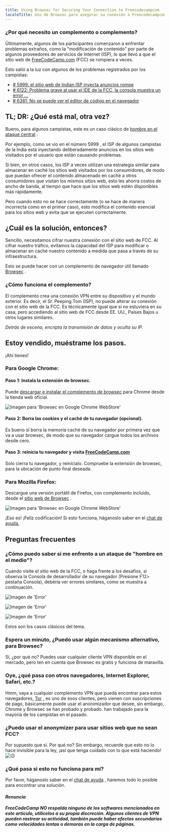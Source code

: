 ```yaml
---
title: Using Browsec for Securing Your Connection to Freecodecampcom
localeTitle: Uso de Browsec para asegurar su conexión a Freecodecampcom
---
```

### ¿Por qué necesito un complemento o complemento?

Últimamente, algunos de los participantes comenzaron a enfrentar problemas extraños, como la "modificación de contenido" por parte de algunos proveedores de servicios de Internet (ISP), lo que llevó a que el sitio web de [FreeCodeCamp.com](http://freecodecamp.com) (FCC) se rompiera a veces.

Esto salió a la luz con algunos de los problemas registrados por los campistas:

*   [\# 5999: el sitio web de Indian ISP inyecta anuncios rompe](https://github.com/FreeCodeCamp/FreeCodeCamp/issues/5999)
*   [\# 6122: Problema grave al usar el IDE de la FCC, la consola muestra un error ...](https://github.com/FreeCodeCamp/FreeCodeCamp/issues/6122)
*   [\# 6381: No se puede ver el editor de código en el navegador](https://github.com/FreeCodeCamp/FreeCodeCamp/issues/6381)

## TL; DR: ¿Qué está mal, otra vez?

Bueno, para algunos campistas, este es un caso clásico de [hombre en el ataque central](https://en.wikipedia.org/wiki/Man-in-the-middle_attack) .

Por ejemplo, como se vio en el número 5999 , el ISP de algunos campistas de la India está inyectando deliberadamente anuncios en los sitios web visitados por el usuario que están causando problemas.

Si bien, en otros casos, los ISP a veces utilizan una estrategia similar para almacenar en caché los sitios web visitados por los consumidores, de modo que puedan ofrecer el contenido almacenado en caché a otros consumidores que visitan los mismos sitios web, esto les ahorra costos de ancho de banda, al tiempo que hace que los sitios web estén disponibles más rápidamente.

Pero cuando esto no se hace correctamente (o se hace de manera incorrecta como en el primer caso), esto modifica el contenido esencial para los sitios web y evita que se ejecuten correctamente.

## ¿Cuál es la solución, entonces?

Sencillo, necesitamos cifrar nuestra conexión con el sitio web de FCC. Al cifrar nuestro tráfico, evitamos la capacidad del ISP para modificar o almacenar en caché nuestro contenido a medida que pasa a través de su infraestructura.

Esto se puede hacer con un complemento de navegador útil llamado [Browsec](https://browsec.com/en/) .

### ¿Cómo funciona el complemento?

El complemento crea una conexión VPN entre su dispositivo y el mundo exterior. Es decir, el Sr. Peeping Tom (ISP), no puede alterar su conexión con el sitio web de la FCC. Es técnicamente igual que si no estuviera en su casa, pero accediendo al sitio web de FCC desde EE. UU., Países Bajos u otros lugares similares.

_Detrás de escena, encripta la transmisión de datos y oculta su IP._

## Estoy vendido, muéstrame los pasos.

¡Ahí tienes!

### Para Google Chrome:

#### Paso 1: Instala la extensión de browsec.

Puede [descargar e instalar el complemento de browsec](https://chrome.google.com/webstore/detail/browsec/omghfjlpggmjjaagoclmmobgdodcjboh) para Chrome desde la tienda web oficial.

![Imagen para 'Browsec en Google Chrome WebStore'](//discourse-user-assets.s3.amazonaws.com/original/2X/6/61bd52ed78c56369e62ca376b6dd9e56abcb6363.png)

#### Paso 2: Borra las cookies y el caché de tu navegador (opcional).

Es bueno si borra la memoria caché de su navegador por primera vez que va a usar browsec, de modo que su navegador cargue todos los archivos desde cero.

#### Paso 3: reinicia tu navegador y visita [FreeCodeCamp.com](http://freecodecamp.com)

Solo cierra tu navegador, y reinícialo. Compruebe la extensión de browsec, para la ubicación de punto final deseada.

### Para Mozilla Firefox:

Descargue una versión portátil de Firefox, con complemento incluido, desde el [sitio web de Browsec](https://browsec.com/en/dashboard/main) .

![Imagen para 'Browsec en Google Chrome WebStore'](//discourse-user-assets.s3.amazonaws.com/original/2X/b/b30fbf3bade330044e18b3c37409f2437a3810c1.png)

¡Eso es! ¡Feliz codificación! Si esto funciona, háganoslo saber en el [chat de ayuda.](https://gitter.im/FreeCodeCamp/Help)

## Preguntas frecuentes

### ¿Cómo puedo saber si me enfrento a un ataque de "hombre en el medio"?

Cuando visite el sitio web de la FCC, o haga frente a los desafíos, si observa la Consola de desarrollador de su navegador (Presione F12> pestaña Consola), debería ver errores similares, como se muestra a continuación.

![Imagen de 'Error'](//discourse-user-assets.s3.amazonaws.com/original/2X/4/4949599e3143f454fc5a7174a81e65fa68d04c77.png)

![Imagen de 'Error'](//discourse-user-assets.s3.amazonaws.com/original/2X/0/039acb319bae57f31ebd78aa3c8987f324a37f84.png)

![Imagen de 'Error'](//discourse-user-assets.s3.amazonaws.com/original/2X/2/25dcc04ecddc422fb7ba113ddac3378d5decd905.png)

Estos son los casos clásicos del tema.

### Espera un minuto, ¿Puedo usar algún mecanismo alternativo, para Browsec?

Sí, ¿por qué no? Puedes usar cualquier cliente VPN disponible en el mercado, pero ten en cuenta que Browsec es gratis y funciona de maravilla.

### Oye, ¿qué pasa con otros navegadores, Internet Explorer, Safari, etc.?

Hmm, vaya a cualquier complemento VPN que pueda encontrar para estos navegadores, [Tor](https://www.torproject.org/) , es uno de esos clientes, pero vienen con suscripciones de pago, básicamente puede usar el anonimizador que desee, sin embargo, Chrome y Browsec se han probado y probado. han trabajado para la mayoría de los campistas en el pasado.

### ¿Puedo usar el anonymizer para usar sitios web que no sean FCC?

Por supuesto que sí. Por qué no? Sin embargo, recuerde que esto no lo hace invisible para la ley, ¡así que tenga cuidado con lo que está haciendo! ![:wink:](//forum.freecodecamp.com/images/emoji/emoji_one/wink.png?v=2 ":guiño:")

### ¿Qué pasa si esto no funciona para mí?

Por favor, háganoslo saber en el [chat de ayuda](https://gitter.im/FreeCodeCamp/Help) , haremos todo lo posible para encontrar una solución.

#### _Renuncia_

**_FreeCodeCamp NO respalda ninguno de los softwares mencionados en este artículo, utilícelos a su propia discreción. Algunos clientes de VPN pueden rastrear su actividad, también puede haber efectos secundarios como velocidades lentas o demoras en la carga de páginas._**